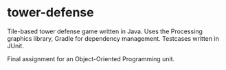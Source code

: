 # tower-defense
Tile-based tower defense game written in Java. Uses the Processing graphics library, Gradle for dependency management. Testcases written in JUnit.

Final assignment for an Object-Oriented Programming unit.
